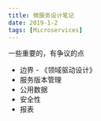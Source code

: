 ```yaml
---
title: 微服务设计笔记
date: 2019-1-2
tags: [Microservices]
---
```


一些重要的，有争议的点

- 边界 - 《领域驱动设计》
- 服务版本管理
- 公用数据
- 安全性
- 报表
